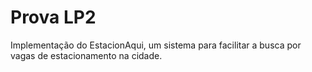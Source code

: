 # Prova LP2

Implementação do EstacionAqui, um sistema para facilitar a busca por vagas de estacionamento na cidade. 
